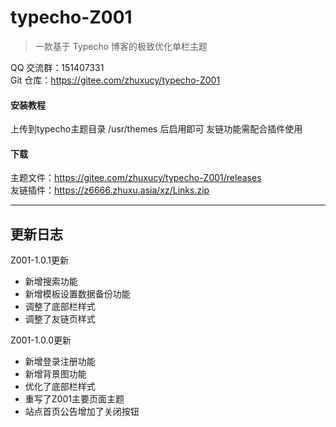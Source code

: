 # typecho-Z001

> 一款基于 Typecho 博客的极致优化单栏主题

QQ 交流群：151407331<br>
Git 仓库：https://gitee.com/zhuxucy/typecho-Z001<br>

#### 安装教程

上传到typecho主题目录 /usr/themes 后启用即可
友链功能需配合插件使用

#### 下载

主题文件：https://gitee.com/zhuxucy/typecho-Z001/releases<br>
友链插件：https://z6666.zhuxu.asia/xz/Links.zip

--------
更新日志
--------
Z001-1.0.1更新
- 新增搜索功能
- 新增模板设置数据备份功能
- 调整了底部栏样式
- 调整了友链页样式

Z001-1.0.0更新
- 新增登录注册功能
- 新增背景图功能
- 优化了底部栏样式
- 重写了Z001主要页面主题
- 站点首页公告增加了关闭按钮